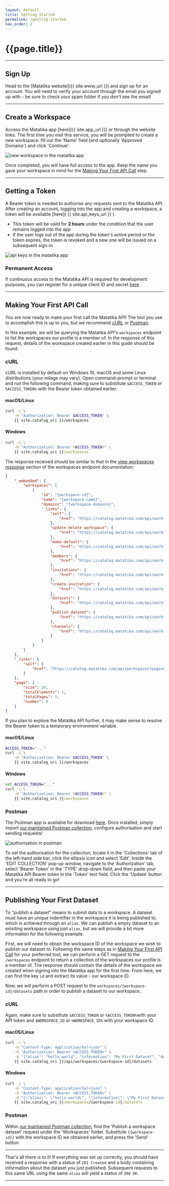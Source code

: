 ```yaml
---
layout: default
title: Getting Started
permalink: /getting-started
nav_order: 2
---
```


# {{page.title}}

---

## Sign Up
Head to the [Matatika website]({{ site.www_url }}) and sign up for an account. You will need to verify your account through the email you signed up with - be sure to check your spam folder if you don't see the email!

---

## Create a Workspace
Access the Matatika app [here]({{ site.app_url }}) or through the website links. The first time you visit this service, you will be prompted to create a new workspace: fill out the 'Name' field (and optionally 'Approved Domains') and click 'Continue'.

![new workspace in the matatika app](assets/img/app-new-workspace.png)

Once completed, you will have full access to the app. Keep the name you gave your workspace in mind for the [Making Your First API Call](getting-started#making-your-first-api-call) step.

---

## Getting a Token
A Bearer token is needed to authorise any requests sent to the Matatika API. After creating an account, logging into the app and creating a workspace, a token will be available [here]( {{ site.api_keys_url }} ).
- This token will be vaild for **2 hours** under the condition that the user remains logged into the app
- If the user logs out of the app during the token's active period or the token expires, the token is revoked and a new one will be issued on a subsequent sign-in

![api keys in the matatika app](assets/img/app-api-keys.png)

### Permanent Access
If continuous access to the Matatika API is required for development purposes, you can register for a unique client ID and secret [here]().

---

## Making Your First API Call
You are now ready to make your first call the Matatika API! The tool you use to accomplish this is up to you, but we recommend [cURL](https://curl.haxx.se/docs/manual.html) or [Postman](https://learning.postman.com/docs/postman/launching-postman/introduction/).

In this example, we will be querying the Matatika API's `workspaces` endpoint to list the workspaces our profile is a member of. In the response of this request, details of the workspace created earlier in this guide should be found.

### cURL
cURL is installed by default on Windows 10, macOS and some Linux distributions (your milage may vary). Open command-prompt or terminal and run the following command, making sure to substitute `$ACCESS_TOKEN` or `%ACCESS_TOKEN%` with the Bearer token obtained earlier:

#### macOS/Linux
```bash
curl -i \
    -H "Authorization: Bearer $ACCESS_TOKEN" \
    {{ site.catalog_uri }}/workspaces
```

#### Windows
```bat
curl -i \
    -H "Authorization: Bearer %ACCESS_TOKEN%" \
    {{ site.catalog_uri }}/workspaces
```

The response received should be similar to that in the [view workspaces response](workspaces#response) section of the workspaces endpoint documentation:

```json
{
    "_embedded": {
        "workspaces": [
            {
                "id": "{workspace-id}",
                "name": "{workspace-name}",
                "domains": "{workspace-domains}",
                "_links": {
                    "self": {
                        "href": "https://catalog.matatika.com/api/workspaces/{workspace-id}"
                    },
                    "update delete workspace": {
                        "href": "https://catalog.matatika.com/api/workspaces/{workspace-id}"
                    },
                    "make-default": {
                        "href": "https://catalog.matatika.com/api/workspaces/{workspace-id}/default"
                    },
                    "members": {
                        "href": "https://catalog.matatika.com/api/workspaces/{workspace-id}/members"
                    },
                    "invitations": {
                        "href": "https://catalog.matatika.com/api/workspaces/{workspace-id}/invitations"
                    },
                    "create invitation": {
                        "href": "https://catalog.matatika.com/api/workspaces/{workspace-id}/invitations",
                    },
                    "datasets": {
                        "href": "https://catalog.matatika.com/api/workspaces/{workspace-id}/datasets",
                    },
                    "publish dataset": {
                        "href": "https://catalog.matatika.com/api/workspaces/{workspace-id}/datasets",
                    },
                    "channels": {
                        "href": "https://catalog.matatika.com/api/workspaces/{workspace-id}/channels",
                    }
                }
            }
        ]
    },
    "_links": {
        "self": {
            "href": "https://catalog.matatika.com/api/workspaces?page=0&size=20"
        }
    },
    "page": {
        "size": 20,
        "totalElements": 1,
        "totalPages": 1,
        "number": 0
    }
}
```

If you plan to explore the Matatika API further, it may make sense to resolve the Bearer token to a temporary environment variable.

#### macOS/Linux
```bash
ACCESS_TOKEN="..."
curl -i \
    -H "Authorization: Bearer $ACCESS_TOKEN" \
    {{ site.catalog_uri }}/workspaces
```

#### Windows
```bat
set ACCESS_TOKEN="..."
curl -i \
    -H "Authorization: Bearer %ACCESS_TOKEN%" \
    {{ site.catalog_uri }}/workspaces
```

### Postman
The Postman app is available for download [here](https://www.postman.com/downloads/). Once installed, simply import [our maintained Postman collection](), configure authorisation and start sending requests!

<!-- To import the collection into Postman, navigate to 'File -> Import...', select the 'Link' tab and enter `https://catalog.matatika.com:443/api/postman-collection.json`. -->

![authorisation in postman](assets/img/postman-auth.png)

To set the authorisation for the collection, locate it in the 'Collections' tab of the left-hand side bar, click the ellipsis icon and select 'Edit'. Inside the 'EDIT COLLECTION' pop-up window, navigate to the 'Authorization' tab, select 'Bearer Token' in the 'TYPE' drop-down field, and then paste your Matatika API Bearer token in the 'Token' text field. Click the 'Update' button and you're all ready to go!

---

## Publishing Your First Dataset

To "publish a dataset" means to submit data to a workspace. A dataset must have an unique indentifier in the workspace it is being published to, which is achieved through an `alias`. We can publish a empty dataset to an exisiting workspace using just `alias`, but we will provide a bit more information for the following example. 

First, we will need to obtain the workspace ID of the workspace we wish to publish our dataset to. Following the same steps as in [Making Your First API Call](#making-your-first-api-call) for your preferred tool, we can perform a GET request to the `/workspaces` endpoint to return a collection of the workspaces our profile is a member of. The response should contain the details of the workspace we created when signing into the Matatika app for the first time. From here, we can find the key `id` and extract its value - our workspace ID.

Now, we will perform a POST request to the `workspaces/{workspace-id}/datasets` path in order to publish a dataset to our workspace.

### cURL
Again, make sure to substitute `$ACCESS_TOKEN` or `%ACCESS_TOKEN%`with your API token and `$WORKSPACE_ID` or `%WORKSPACE_ID%` with your workspace ID.

#### macOS/Linux
```bash
curl -i \
    -H "Content-Type: application/hal+json" \
    -H "Authorization: Bearer <ACCESS_TOKEN>" \
    -d '{"alias": "hello-world", "information": "My First Dataset", "description": "My first dataset published to a workspace using cURL"}' \
    {{ site.catalog_uri }}/api/workspaces/{workspace-id}/datasets
```
#### Windows
```bat
curl -i \
    -H "Content-Type: application/hal+json" \
    -H "Authorization: Bearer <ACCESS_TOKEN>" \
    -d "{\"alias\": \"hello-world\", \"information\": \"My First Dataset\", \"description\": \"My first dataset published to a workspace using cURL\"}" \
    {{ site.catalog_uri }}/workspaces/{workspace-id}/datasets
```



### Postman
Within [our maintained Postman collection](), find the 'Publish a workspace dataset' request under the 'Workspaces' folder. Substitute `{{workspace-id}}` with the workspace ID we obtained earlier, and press the 'Send' button.

---

That's all there is to it! If everything was set up correctly, you should have received a response with a status of `201 Created` and a body containing information about the dataset you just published. Subsequent requests to this same URL using the same `alias` will yield a status of `200 OK`.

---